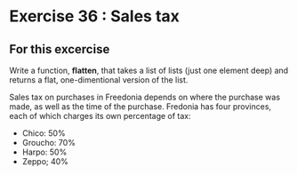 # Exercise 36 : Sales tax

## For this excercise

Write a function, __flatten__, that takes a list of lists (just one element deep)
and returns a flat, one-dimentional version of the list.


Sales tax on purchases in Freedonia depends on where the purchase was made, as well as the time of the purchase.
Fredonia has four provinces, each of which charges its own percentage of tax:
* Chico: 50%
* Groucho: 70%
* Harpo: 50%
* Zeppo; 40%